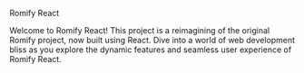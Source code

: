 Romify React

Welcome to Romify React! This project is a reimagining of the original Romify project, now built using React. Dive into a world of web development bliss as you explore the dynamic features and seamless user experience of Romify React.
